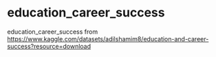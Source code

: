# education_career_success
education_career_success from https://www.kaggle.com/datasets/adilshamim8/education-and-career-success?resource=download
